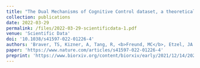```yaml
---
title: "The Dual Mechanisms of Cognitive Control dataset, a theoretically-guided within-subject task fMRI battery"
collection: publications
date: 2022-03-29
permalink: /files/2022-03-29-scientificdata-1.pdf
venue: 'Scientific Data'
doi: '10.1038/s41597-022-01226-4'
authors: 'Braver, TS, Kizner, A, Tang, R, <b>Freund, MC</b>, Etzel, JA'
paper: 'https://www.nature.com/articles/s41597-022-01226-4'
preprint: 'https://www.biorxiv.org/content/biorxiv/early/2021/12/14/2021.05.28.446178'
---
```


